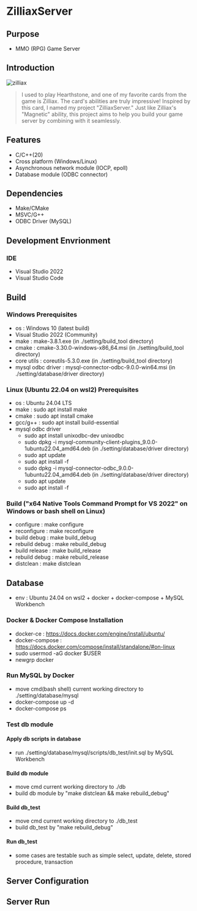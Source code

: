 # ZilliaxServer

## Purpose
* MMO (RPG) Game Server

## Introduction
![zilliax](https://github.com/user-attachments/assets/ee2cae56-2a7d-4f2c-9895-6adb8c0a3f2b)

> I used to play Hearthstone, and one of my favorite cards from the game is Zilliax. 
> The card's abilities are truly impressive! 
> Inspired by this card, I named my project "ZilliaxServer." 
> Just like Zilliax's "Magnetic" ability, this project aims to help you build your game server by combining with it seamlessly.

## Features
* C/C++(20)
* Cross platform (Windows/Linux)
* Asynchronous network module (IOCP, epoll)
* Database module (ODBC connector)

## Dependencies
* Make/CMake
* MSVC/G++
* ODBC Driver (MySQL)

## Development Envrionment

### IDE
* Visual Studio 2022
* Visual Studio Code

## Build

### Windows Prerequisites
* os : Windows 10 (latest build)
* Visual Studio 2022 (Community)
* make : make-3.8.1.exe (in ./setting/build_tool directory)
* cmake : cmake-3.30.0-windows-x86_64.msi (in ./setting/build_tool directory)
* core utils : coreutils-5.3.0.exe (in ./setting/build_tool directory)
* mysql odbc driver : mysql-connector-odbc-9.0.0-win64.msi (in ./setting/database/driver directory)

### Linux (Ubuntu 22.04 on wsl2) Prerequisites
* os : Ubuntu 24.04 LTS
* make : sudo apt install make
* cmake : sudo apt install cmake
* gcc/g++ : sudo apt install build-essential
* mysql odbc driver
  + sudo apt install unixodbc-dev unixodbc
  + sudo dpkg -i mysql-community-client-plugins_9.0.0-1ubuntu22.04_amd64.deb (in ./setting/database/driver directory)
  + sudo apt update
  + sudo apt install -f
  + sudo dpkg -i mysql-connector-odbc_9.0.0-1ubuntu22.04_amd64.deb (in ./setting/database/driver directory)
  + sudo apt update
  + sudo apt install -f
    
### Build ("x64 Native Tools Command Prompt for VS 2022" on Windows or bash shell on Linux)
* configure : make configure
* reconfigure : make reconfigure
* build debug : make build_debug
* rebuild debug : make rebuild_debug
* build release : make build_release
* rebuild debug : make rebuild_release
* distclean : make distclean

## Database
* env : Ubuntu 24.04 on wsl2 + docker + docker-compose + MySQL Workbench

### Docker & Docker Compose Installation 
* docker-ce : https://docs.docker.com/engine/install/ubuntu/
* docker-compose : https://docs.docker.com/compose/install/standalone/#on-linux
* sudo usermod -aG docker $USER 
* newgrp docker

### Run MySQL by Docker
* move cmd(bash shell) current working directory to ./setting/database/mysql
* docker-compose up -d
* docker-compose ps

### Test db module
#### Apply db scripts in database
* run ./setting/database/mysql/scripts/db_test/init.sql by MySQL Workbench 
#### Build db module
* move cmd current working directory to ./db
* build db module by "make distclean && make rebuild_debug"
#### Build db_test
* move cmd current working directory to ./db_test
* build db_test by "make rebuild_debug"
#### Run db_test
* some cases are testable such as simple select, update, delete, stored procedure, transaction

## Server Configuration
## Server Run
